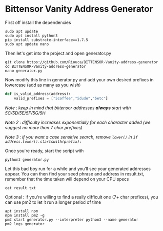 
# Bittensor Vanity Address Generator

First off install the dependencies
```
sudo apt update
sudo apt install python3
pip install substrate-interface==1.7.5
sudo apt update nano
```

Then let's get into the project and open generator.py

```
git clone https://github.com/Riouca/BITTENSOR-Vanity-address-generator
cd BITTENSOR-Vanity-address-generator
nano generator.py
```

Now modify this line in generator.py and add your own desired prefixes in lowercase (add as many as you wish)

```python
def is_valid_address(address):
    valid_prefixes = ["5coffee","5dude","5etc"]
```
_Note : keep in mind that bittensor addresses __always__ start with 5C/5D/5E/5F/5G/5H_  

_Note 2 : difficulty increases exponentially for each character added (we suggest no more than 7 char prefixes)_

_Note 3 : if you want a case sensitive search, remove ```lower()``` in `if address.lower().startswith(prefix):`_

Once you're ready, start the script with 
```
python3 generator.py
```
Let this bad boy run for a while and you'll see your generated addresses appear. You can then find your seed phrase and address in result.txt, remember that the time taken will depend on your CPU specs
```
cat result.txt
```

Optional : if you're willing to find a really difficult one (7+ char prefixes), you can use pm2 to let it run a longer period of time
```
apt install npm
npm install pm2 -g
pm2 start generator.py --interpreter python3 --name generator
pm2 logs generator
```
